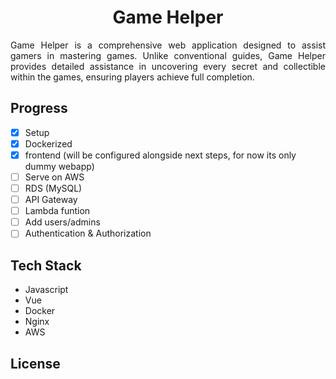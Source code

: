 <div align="center">
  <a href="https://github.com/radzek15/QuizWebGame"></a>
  <h1 align="center">Game Helper</h1>
  <p align="justify">Game Helper is a comprehensive web application designed to assist gamers in mastering games. Unlike conventional guides, Game Helper provides detailed assistance in uncovering every secret and collectible within the games, ensuring players achieve full completion.</p></div>

## Progress
   - [x] Setup
   - [x] Dockerized
   - [x] frontend (will be configured alongside next steps, for now its only dummy webapp)
   - [ ] Serve on AWS
   - [ ] RDS (MySQL)
   - [ ] API Gateway
   - [ ] Lambda funtion
   - [ ] Add users/admins
   - [ ] Authentication & Authorization

## Tech Stack
   * Javascript
   * Vue
   * Docker
   * Nginx
   * AWS


## License

